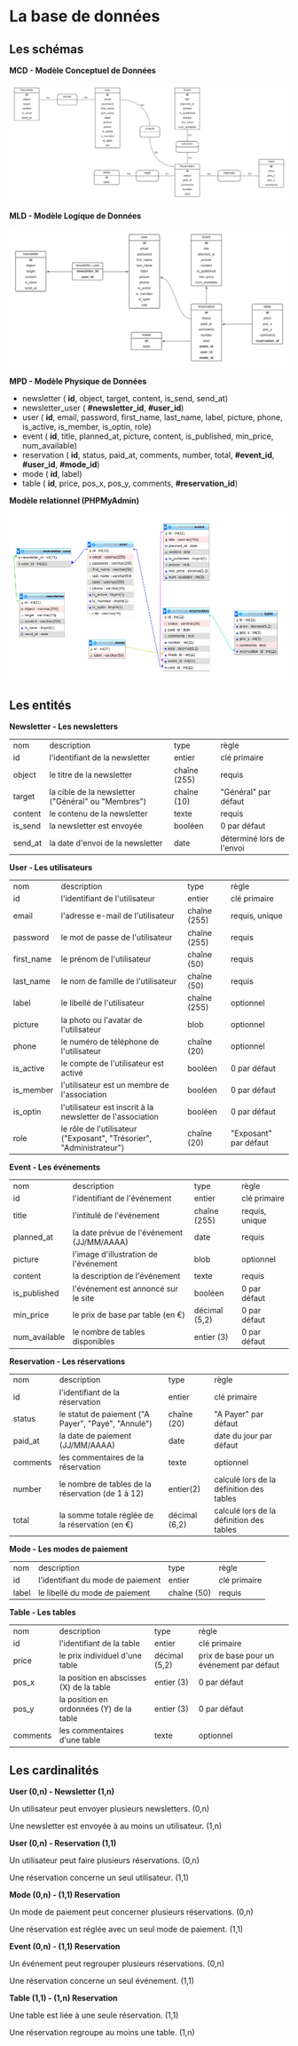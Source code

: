 # La base de données

## Les schémas

**MCD -  Modèle Conceptuel de Données**

![](/docs/schemas/entities/MCD.png)

**MLD -  Modèle Logique de Données**

![](/docs/schemas/entities/MLD.png)

**MPD -  Modèle Physique de Données**

- newsletter ( **id**, object, target, content, is_send, send_at)
- newsletter_user ( **#newsletter_id**, **#user_id**)
- user ( **id**, email, password, first_name, last_name, label, picture, phone, is_active, is_member, is_optin, role)
- event ( **id**, title, planned_at, picture, content, is_published, min_price, num_available)
- reservation ( **id**, status, paid_at, comments, number, total, **#event_id**, **#user_id**, **#mode_id**)
- mode ( **id**, label)
- table ( **id**, price, pos_x, pos_y, comments, **#reservation_id**)

**Modèle relationnel (PHPMyAdmin)**

![](/docs/schemas/entities/relations.png)

## Les entités

**Newsletter - Les newsletters**

|||||
|-|-|-|-|
|nom|description|type|règle|
|id|l'identifiant de la newsletter|entier|clé primaire|
|object|le titre de la newsletter|chaîne (255)|requis|
|target|la cible de la newsletter ("Général" ou "Membres")|chaîne (10)|"Général" par défaut|
|content|le contenu de la newsletter|texte|requis|
|is_send|la newsletter est envoyée|booléen|0 par défaut|
|send_at|la date d'envoi de la newsletter|date|déterminé lors de l'envoi|

**User - Les utilisateurs**

|||||
|-|-|-|-|
|nom|description|type|règle|
|id|l'identifiant de l'utilisateur|entier|clé primaire|
|email|l'adresse e-mail de l'utilisateur|chaîne (255)|requis, unique|
|password|le mot de passe de l'utilisateur|chaîne (255)|requis|
|first_name|le prénom de l'utilisateur|chaîne (50)|requis|
|last_name|le nom de famille de l'utilisateur|chaîne (50)|requis|
|label|le libellé de l'utilisateur|chaîne (255)|optionnel|
|picture|la photo ou l'avatar de l'utilisateur|blob|optionnel|
|phone|le numéro de téléphone de l'utilisateur|chaîne (20)|optionnel|
|is_active|le compte de l'utilisateur est activé|booléen|0 par défaut|
|is_member|l'utilisateur est un membre de l'association|booléen|0 par défaut|
|is_optin|l'utilisateur est inscrit à la newsletter de l'association|booléen|0 par défaut|
|role|le rôle de l'utilisateur ("Exposant", "Trésorier", "Administrateur")|chaîne (20)|"Exposant" par défaut|

**Event - Les événements**

|||||
|-|-|-|-|
|nom|description|type|règle|
|id|l'identifiant de l'événement|entier|clé primaire|
|title|l'intitulé de l'événement|chaîne (255)|requis, unique|
|planned_at|la date prévue de l'événement (JJ/MM/AAAA)|date|requis|
|picture|l'image d'illustration de l'événement|blob|optionnel|
|content|la description de l'événement|texte|requis|
|is_published|l'événement est annoncé sur le site|booléen|0 par défaut|
|min_price|le prix de base par table (en €)|décimal (5,2)|0 par défaut|
|num_available|le nombre de tables disponibles|entier (3)|0 par défaut|

**Reservation - Les réservations**

|||||
|-|-|-|-|
|nom|description|type|règle|
|id|l'identifiant de la réservation|entier|clé primaire|
|status|le statut de paiement ("A Payer", "Payé", "Annulé")|chaîne (20)|"A Payer" par défaut|
|paid_at|la date de paiement (JJ/MM/AAAA)|date|date du jour par défaut|
|comments|les commentaires de la réservation|texte|optionnel|
|number|le nombre de tables de la réservation (de 1 à 12)|entier(2)|calculé lors de la définition des tables|
|total|la somme totale réglée de la réservation (en €)|décimal (6,2)|calculé lors de la définition des tables|

**Mode - Les modes de paiement**

|||||
|-|-|-|-|
|nom|description|type|règle|
|id|l'identifiant du mode de paiement|entier|clé primaire|
|label|le libellé du mode de paiement|chaîne (50)|requis|

**Table - Les tables**

|||||
|-|-|-|-|
|nom|description|type|règle|
|id|l'identifiant de la table|entier|clé primaire|
|price|le prix individuel d'une table|décimal (5,2)|prix de base pour un événement par défaut|
|pos_x|la position en abscisses (X) de la table|entier (3)|0 par défaut|
|pos_y|la position en ordonnées (Y) de la table|entier (3)|0 par défaut|
|comments|les commentaires d'une table|texte|optionnel|

## Les cardinalités

**User (0,n) - Newsletter (1,n)**

Un utilisateur peut envoyer plusieurs newsletters. (0,n)

Une newsletter est envoyée à au moins un utilisateur. (1,n)

**User (0,n) - Reservation (1,1)**

Un utilisateur peut faire plusieurs réservations. (0,n)

Une réservation concerne un seul utilisateur. (1,1)

**Mode (0,n) - (1,1) Reservation**

Un mode de paiement peut concerner plusieurs réservations. (0,n)

Une réservation est réglée avec un seul mode de paiement. (1,1)

**Event (0,n) - (1,1) Reservation**

Un événement peut regrouper plusieurs réservations. (0,n)

Une réservation concerne un seul événement. (1,1)

**Table (1,1) - (1,n) Reservation**

Une table est liée à une seule réservation. (1,1)

Une réservation regroupe au moins une table. (1,n)
